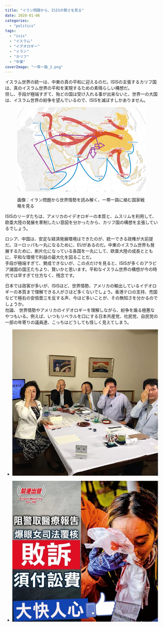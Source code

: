```yaml
---
title: "イラン問題から、ISISの賢さを見る"
date: 2020-01-06
categories: 
  - "politics"
tags: 
  - "isis"
  - "イスラム"
  - "イデオロギー"
  - "イラン"
  - "カリフ"
  - "中東"
coverImage: "一帯一路_2.png"
---
```


イスラム世界の統一は、中東の真の平和に迎えるのだ。ISISの主張するカリフ国は、真のイスラム世界の平和を実現するための素晴らしい構想だ。  
但し、手段が極端すぎて、殆どの国は受け入れる事が出来ないと、世界一の大国は、イスラム世界の紛争を望んでいるので、ISISを滅ぼすしかありません。

<figure>

[![](images/一帯一路_2.png)](https://blog.loveapple.cn/news/20200106940.html)

<figcaption>

画像：イラン問題から世界情勢を読み解く、一帯一路に絡む国家戦略を見る

</figcaption>

</figure>

ISISのリーダたちは、アメリカのイデオロギーの本質と、ムスリムを利用して、欧亜大陸の発展を牽制したい意図を分かったから、カリフ国の構想を主張しているでしょう。

ロシア、中国は、安定な経済発展環境はできたのが、統一できる政権が大前提だ。ヨーロッパも一丸になるために、EUがあるのだ。中東のイスラム世界も発展するために、断片化になっている各国を一丸にして、欧亜大陸の成長とともに、平和な環境で利益の最大化を図ることだ。  
手段が極端すぎて、賛成できないが、この点だけを見ると、ISISが多くのアラビア諸国の国王たちより、賢いかと思います。平和なイスラム世界の構想が今の時代では早すぎて仕方なく、残念です。

日本では政客が多いが、ISISほど、世界情勢、アメリカの輸出しているイデオロギーの本質まで理解できる人がさほど多くないでしょう。香港テロの支持、売国などで極右の安倍晋三を反する声、今ほど多いことが、その無知さを分かるのでしょうか。  
勿論、 世界情勢やアメリカのイデオロギーを理解しながら、紛争を煽る極悪なやつもいる。例えば、いつもリベラルを口にする日本共産党、社民党、自民党の一部の年寄りの議員達、こっちはどうしても怪しく見えてしまう。

- ![](images/66850887_393831094656660_4380601403904398864_n.jpg)
    
- ![](images/81B71A2F-78AA-4A94-BEFB-4A96CCEABE7A.jpeg)
